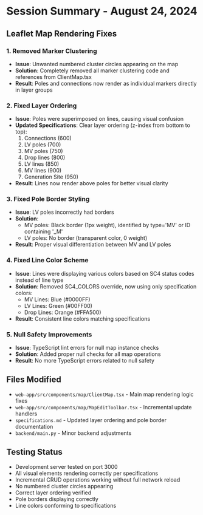 # Session Summary - August 24, 2024

## Leaflet Map Rendering Fixes

### 1. Removed Marker Clustering
- **Issue**: Unwanted numbered cluster circles appearing on the map
- **Solution**: Completely removed all marker clustering code and references from ClientMap.tsx
- **Result**: Poles and connections now render as individual markers directly in layer groups

### 2. Fixed Layer Ordering
- **Issue**: Poles were superimposed on lines, causing visual confusion
- **Updated Specifications**: Clear layer ordering (z-index from bottom to top):
  1. Connections (600)
  2. LV poles (700)
  3. MV poles (750)
  4. Drop lines (800)
  5. LV lines (850)
  6. MV lines (900)
  7. Generation Site (950)
- **Result**: Lines now render above poles for better visual clarity

### 3. Fixed Pole Border Styling
- **Issue**: LV poles incorrectly had borders
- **Solution**: 
  - MV poles: Black border (1px weight), identified by type='MV' or ID containing '_M'
  - LV poles: No border (transparent color, 0 weight)
- **Result**: Proper visual differentiation between MV and LV poles

### 4. Fixed Line Color Scheme
- **Issue**: Lines were displaying various colors based on SC4 status codes instead of line type
- **Solution**: Removed SC4_COLORS override, now using only specification colors:
  - MV Lines: Blue (#0000FF)
  - LV Lines: Green (#00FF00)
  - Drop Lines: Orange (#FFA500)
- **Result**: Consistent line colors matching specifications

### 5. Null Safety Improvements
- **Issue**: TypeScript lint errors for null map instance checks
- **Solution**: Added proper null checks for all map operations
- **Result**: No more TypeScript errors related to null safety

## Files Modified
- `web-app/src/components/map/ClientMap.tsx` - Main map rendering logic fixes
- `web-app/src/components/map/MapEditToolbar.tsx` - Incremental update handlers
- `specifications.md` - Updated layer ordering and pole border documentation
- `backend/main.py` - Minor backend adjustments

## Testing Status
- Development server tested on port 3000
- All visual elements rendering correctly per specifications
- Incremental CRUD operations working without full network reload
- No numbered cluster circles appearing
- Correct layer ordering verified
- Pole borders displaying correctly
- Line colors conforming to specifications
